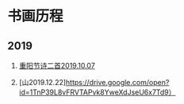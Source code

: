 # 书画历程
 
## 2019

1. [重阳节诗二首2019.10.07](https://drive.google.com/open?id=10X1Ec2BUQIL6qu9VVnVpJdexuFAVoYbU)

1. [山2019.12.22]https://drive.google.com/open?id=1TnP39L8vFRVTAPvk8YweXdJseU6x7Td9）
